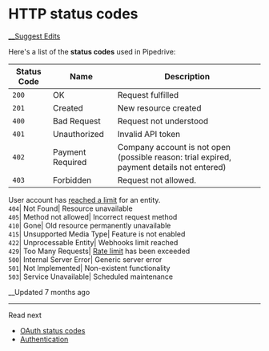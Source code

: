 # HTTP status codes

[ __Suggest Edits](/edit/core-api-concepts-http-status-codes)

Here's a list of the **status codes** used in Pipedrive:

Status Code| Name| Description  
---|---|---  
`200`| OK| Request fulfilled  
`201`| Created| New resource created  
`400`| Bad Request| Request not understood  
`401`| Unauthorized| Invalid API token  
`402`| Payment Required| Company account is not open (possible reason: trial expired, payment details not entered)  
`403`| Forbidden| Request not allowed.  
User account has [reached a limit](https://support.pipedrive.com/en/article/usage-limits-in-pipedrive) for an entity.  
`404`| Not Found| Resource unavailable  
`405`| Method not allowed| Incorrect request method  
`410`| Gone| Old resource permanently unavailable  
`415`| Unsupported Media Type| Feature is not enabled  
`422`| Unprocessable Entity| Webhooks limit reached  
`429`| Too Many Requests| [Rate limit](/docs/core-api-concepts-rate-limiting) has been exceeded  
`500`| Internal Server Error| Generic server error  
`501`| Not Implemented| Non-existent functionality  
`503`| Service Unavailable| Scheduled maintenance  
  
 __Updated 7 months ago

* * *

Read next

  * [OAuth status codes](/docs/marketplace-oauth-and-api-proxy-status-codes)
  * [Authentication](/docs/core-api-concepts-authentication)


